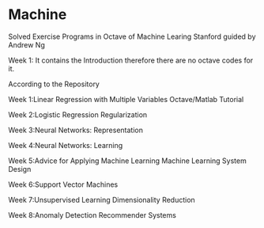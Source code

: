 # Machine
Solved Exercise Programs in Octave of Machine Learing Stanford guided by Andrew Ng

Week 1: It contains the Introduction therefore there are no octave codes for it.

According to the Repository

Week 1:Linear Regression with Multiple Variables
       Octave/Matlab Tutorial
       
Week 2:Logistic Regression
       Regularization
       
Week 3:Neural Networks: Representation

Week 4:Neural Networks: Learning

Week 5:Advice for Applying Machine Learning
       Machine Learning System Design

Week 6:Support Vector Machines

Week 7:Unsupervised Learning
       Dimensionality Reduction

Week 8:Anomaly Detection
       Recommender Systems

